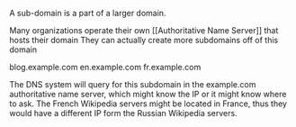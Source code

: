 A sub-domain is a part of a larger domain.

Many organizations operate their own [[Authoritative Name Server]] that hosts their domain
	They can actually create more subdomains off of this domain

blog.example.com
en.example.com
fr.example.com

The DNS system will query for this subdomain in the example.com authoritative name server, which might know the IP or it might know where to ask.
	The French Wikipedia servers might be located in France, thus they would have a different IP form the Russian Wikipedia servers.

